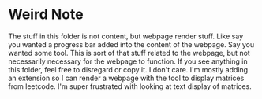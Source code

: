 # Weird Note

The stuff in this folder is not content, but webpage render stuff.
Like say you wanted a progress bar added into the content of the
webpage. Say you wanted some tool. This is sort of that stuff
related to the webpage, but not necessarily necessary for the
webpage to function. If you see anything in this folder, feel
free to disregard or copy it. I don't care. I'm mostly adding
an extension so I can render a webpage with the tool to display
matrices from leetcode. I'm super frustrated with looking at
text display of matrices. 